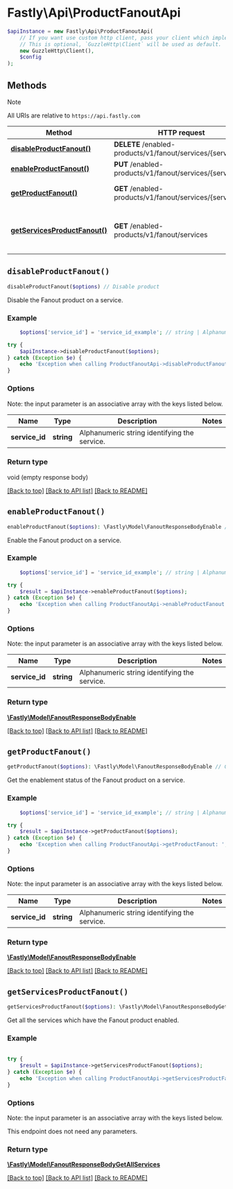 # Fastly\Api\ProductFanoutApi


```php
$apiInstance = new Fastly\Api\ProductFanoutApi(
    // If you want use custom http client, pass your client which implements `GuzzleHttp\ClientInterface`.
    // This is optional, `GuzzleHttp\Client` will be used as default.
    new GuzzleHttp\Client(),
    $config
);
```

## Methods

> [!NOTE]
> All URIs are relative to `https://api.fastly.com`

Method | HTTP request | Description
------ | ------------ | -----------
[**disableProductFanout()**](ProductFanoutApi.md#disableProductFanout) | **DELETE** /enabled-products/v1/fanout/services/{service_id} | Disable product
[**enableProductFanout()**](ProductFanoutApi.md#enableProductFanout) | **PUT** /enabled-products/v1/fanout/services/{service_id} | Enable product
[**getProductFanout()**](ProductFanoutApi.md#getProductFanout) | **GET** /enabled-products/v1/fanout/services/{service_id} | Get product enablement status
[**getServicesProductFanout()**](ProductFanoutApi.md#getServicesProductFanout) | **GET** /enabled-products/v1/fanout/services | Get services with product enabled


## `disableProductFanout()`

```php
disableProductFanout($options) // Disable product
```

Disable the Fanout product on a service.

### Example
```php
    $options['service_id'] = 'service_id_example'; // string | Alphanumeric string identifying the service.

try {
    $apiInstance->disableProductFanout($options);
} catch (Exception $e) {
    echo 'Exception when calling ProductFanoutApi->disableProductFanout: ', $e->getMessage(), PHP_EOL;
}
```

### Options

Note: the input parameter is an associative array with the keys listed below.

Name | Type | Description  | Notes
------------- | ------------- | ------------- | -------------
**service_id** | **string** | Alphanumeric string identifying the service. |

### Return type

void (empty response body)

[[Back to top]](#) [[Back to API list]](../../README.md#endpoints)
[[Back to README]](../../README.md)

## `enableProductFanout()`

```php
enableProductFanout($options): \Fastly\Model\FanoutResponseBodyEnable // Enable product
```

Enable the Fanout product on a service.

### Example
```php
    $options['service_id'] = 'service_id_example'; // string | Alphanumeric string identifying the service.

try {
    $result = $apiInstance->enableProductFanout($options);
} catch (Exception $e) {
    echo 'Exception when calling ProductFanoutApi->enableProductFanout: ', $e->getMessage(), PHP_EOL;
}
```

### Options

Note: the input parameter is an associative array with the keys listed below.

Name | Type | Description  | Notes
------------- | ------------- | ------------- | -------------
**service_id** | **string** | Alphanumeric string identifying the service. |

### Return type

[**\Fastly\Model\FanoutResponseBodyEnable**](../Model/FanoutResponseBodyEnable.md)

[[Back to top]](#) [[Back to API list]](../../README.md#endpoints)
[[Back to README]](../../README.md)

## `getProductFanout()`

```php
getProductFanout($options): \Fastly\Model\FanoutResponseBodyEnable // Get product enablement status
```

Get the enablement status of the Fanout product on a service.

### Example
```php
    $options['service_id'] = 'service_id_example'; // string | Alphanumeric string identifying the service.

try {
    $result = $apiInstance->getProductFanout($options);
} catch (Exception $e) {
    echo 'Exception when calling ProductFanoutApi->getProductFanout: ', $e->getMessage(), PHP_EOL;
}
```

### Options

Note: the input parameter is an associative array with the keys listed below.

Name | Type | Description  | Notes
------------- | ------------- | ------------- | -------------
**service_id** | **string** | Alphanumeric string identifying the service. |

### Return type

[**\Fastly\Model\FanoutResponseBodyEnable**](../Model/FanoutResponseBodyEnable.md)

[[Back to top]](#) [[Back to API list]](../../README.md#endpoints)
[[Back to README]](../../README.md)

## `getServicesProductFanout()`

```php
getServicesProductFanout($options): \Fastly\Model\FanoutResponseBodyGetAllServices // Get services with product enabled
```

Get all the services which have the Fanout product enabled.

### Example
```php
    
try {
    $result = $apiInstance->getServicesProductFanout($options);
} catch (Exception $e) {
    echo 'Exception when calling ProductFanoutApi->getServicesProductFanout: ', $e->getMessage(), PHP_EOL;
}
```

### Options

Note: the input parameter is an associative array with the keys listed below.

This endpoint does not need any parameters.

### Return type

[**\Fastly\Model\FanoutResponseBodyGetAllServices**](../Model/FanoutResponseBodyGetAllServices.md)

[[Back to top]](#) [[Back to API list]](../../README.md#endpoints)
[[Back to README]](../../README.md)
